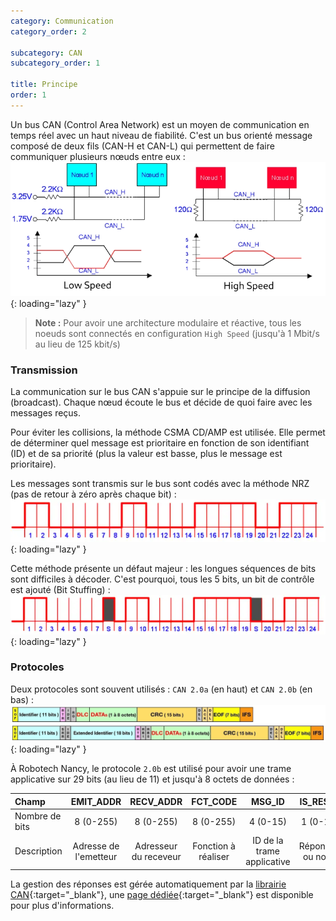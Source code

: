 ```yaml
---
category: Communication
category_order: 2

subcategory: CAN
subcategory_order: 1

title: Principe
order: 1
---
```


Un bus CAN (Control Area Network) est un moyen de communication en temps réel avec un haut niveau de fiabilité.
C'est un bus orienté message composé de deux fils (CAN-H et CAN-L) qui permettent de faire communiquer plusieurs nœuds entre eux :
![CAN](/images/CAN/schema.webp){: loading="lazy" }

> **Note :** Pour avoir une architecture modulaire et réactive, tous les noeuds sont connectés en configuration `High Speed`
(jusqu'à 1 Mbit/s au lieu de 125 kbit/s)

### Transmission

La communication sur le bus CAN s'appuie sur le principe de la diffusion (broadcast).
Chaque nœud écoute le bus et décide de quoi faire avec les messages reçus.

Pour éviter les collisions, la méthode CSMA CD/AMP est utilisée.
Elle permet de déterminer quel message est prioritaire en fonction de son identifiant (ID) et de sa priorité (plus la valeur est basse, plus le message est prioritaire).

Les messages sont transmis sur le bus sont codés avec la méthode NRZ (pas de retour à zéro après chaque bit) :
![NRZ](/images/CAN/NRZ.webp){: loading="lazy" }

Cette méthode présente un défaut majeur : les longues séquences de bits sont difficiles à décoder.
C'est pourquoi, tous les 5 bits, un bit de contrôle est ajouté (Bit Stuffing) :
![NRZS](/images/CAN/NRZS.webp){: loading="lazy" }

### Protocoles

Deux protocoles sont souvent utilisés : `CAN 2.0a` (en haut) et `CAN 2.0b` (en bas) :
![Protocoles](/images/CAN/protocols.webp){: loading="lazy" }

À Robotech Nancy, le protocole `2.0b` est utilisé pour avoir une trame applicative sur 29 bits (au lieu de 11) et jusqu'à 8 octets de données :

| Champ          |       EMIT_ADDR       |       RECV_ADDR       |      FCT_CODE       |           MSG_ID           |    IS_RESP     |
| :------------- | :-------------------: | :-------------------: | :-----------------: | :------------------------: | :------------: |
| Nombre de bits |       8 (0-255)       |       8 (0-255)       |      8 (0-255)      |          4 (0-15)          |    1 (0-1)     |
| Description    | Adresse de l'emetteur | Adresseur du receveur | Fonction à réaliser | ID de la trame applicative | Réponse ou non |

La gestion des réponses est gérée automatiquement par la [librairie CAN](https://github.com/RobotechNancy/Communication/tree/master/CAN/Raspberry){:target="_blank"},
une [page dédiée](../raspberry#utilisation-de-la-librairie){:target="_blank"} est disponible pour plus d'informations.